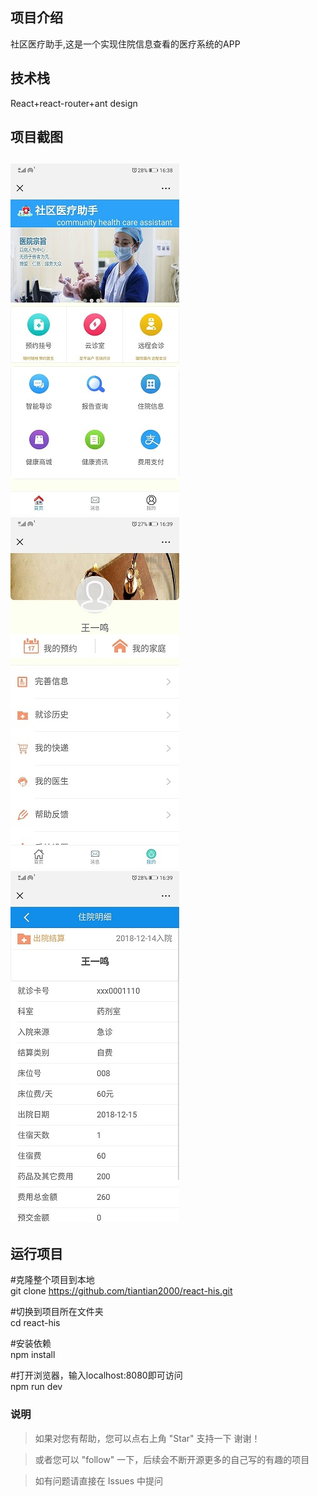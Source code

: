 <h2>项目介绍</h2>

社区医疗助手,这是一个实现住院信息查看的医疗系统的APP

<h2>技术栈</h2>
React+react-router+ant design

<h2>项目截图<h2>
<img src="https://github.com/tiantian2000/react-his/blob/master/示例.jpg"/>
<img src="https://github.com/tiantian2000/react-his/blob/master/示例1.jpg"/>
<img src="https://github.com/tiantian2000/react-his/blob/master/示例3.jpg"/>

<h2> 运行项目</h2>

#克隆整个项目到本地<br>
git clone https://github.com/tiantian2000/react-his.git

#切换到项目所在文件夹<br>
cd react-his

#安装依赖<br>
npm install

#打开浏览器，输入localhost:8080即可访问<br>
npm run dev


### 说明
>  如果对您有帮助，您可以点右上角 "Star" 支持一下 谢谢！

>  或者您可以 "follow" 一下，后续会不断开源更多的自己写的有趣的项目

> 如有问题请直接在 Issues 中提问
